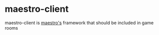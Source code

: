 maestro-client
==============

maestro-client is [maestro's](https://github.com/topfreegames/maestro) framework that should be included in game rooms
